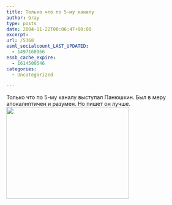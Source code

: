 ```yaml
---
title: Только что по 5-му каналу
author: Gray
type: posts
date: 2004-11-22T00:06:47+00:00
excerpt:
url: /5368
esml_socialcount_LAST_UPDATED:
  - 1497168966
essb_cache_expire:
  - 1614500546
categories:
  - Uncategorized

---
```








Только что по 5-му каналу выступал Панюшкин. Был в меру апокалиптичен и разумен. Но пишет он лучше.  
<img src="https://i2.wp.com/www.searchengines.ru/blog/images/22-11-04_0353.jpg?resize=320%2C240" width="320" height="240" alt="" border="0" data-recalc-dims="1" />